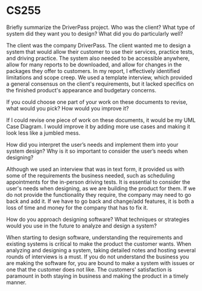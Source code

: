 # CS255
Briefly summarize the DriverPass project. Who was the client? What type of system did they want you to design?
What did you do particularly well?

The client was the company DriverPass. The client wanted me to design a system that would allow their customer to use their services, practice tests, and driving practice. The system also needed to be accessible anywhere, allow for many reports to be downloaded, and allow for changes in the packages they offer to customers. In my report, I effectively identified limitations and scope creep. We used a template interview, which provided a general consensus on the client's requirements, but it lacked specifics on the finished product's appearance and budgetary concerns.

If you could choose one part of your work on these documents to revise, what would you pick? How would you improve it?

If I could revise one piece of work on these documents, it would be my UML Case Diagram. I would improve it by adding more use cases and making it look less like a jumbled mess.

How did you interpret the user’s needs and implement them into your system design? Why is it so important to consider the user’s needs when designing?

Although we used an interview that was in text form, it provided us with some of the requirements the business needed, such as scheduling appointments for the in-person driving tests. It is essential to consider the user's needs when designing, as we are building the product for them. If we do not provide the functionality they require, the company may need to go back and add it. If we have to go back and change/add features, it is both a loss of time and money for the company that has to fix it.

How do you approach designing software? What techniques or strategies would you use in the future to analyze and design a system?

When starting to design software, understanding the requirements and existing systems is critical to make the product the customer wants. When analyzing and designing a system, taking detailed notes and hosting several rounds of interviews is a must. If you do not understand the business you are making the software for, you are bound to make a system with issues or one that the customer does not like. The customers' satisfaction is paramount in both staying in business and making the product in a timely manner.
